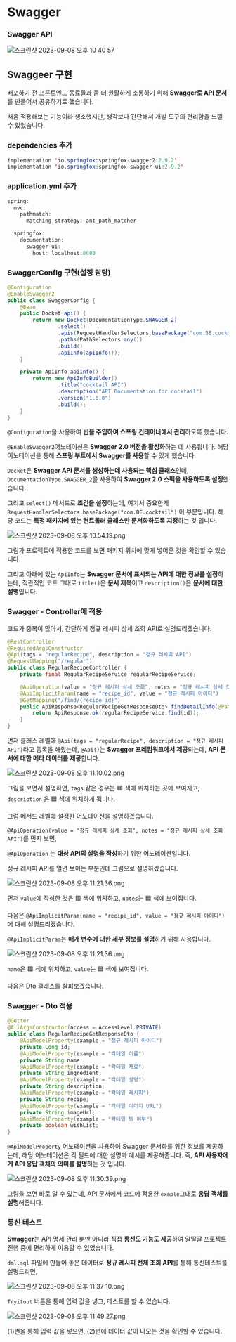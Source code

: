 # Swagger

### Swagger API

![스크린샷 2023-09-08 오후 10 40 57](https://github.com/Heo-y-y/development-blog/assets/112863029/87eaad88-ec6f-426a-8da4-b3b4cb5658e2)

## Swaggeer 구현

배포하기 전 프론트엔드 동료들과 좀 더 원활하게 소통하기 위해 **Swagger로 API 문서**를 만들어서 공유하기로 했습니다.

처음 적용해보는 기능이라 생소했지만, 생각보다 간단해서 개발 도구의 편리함을 느낄 수 있었습니다.

### dependencies 추가

```java
implementation 'io.springfox:springfox-swagger2:2.9.2'
implementation 'io.springfox:springfox-swagger-ui:2.9.2'
```

### application.yml 추가

```java
spring:
  mvc:
    pathmatch:
      matching-strategy: ant_path_matcher

  springfox:
    documentation:
      swagger-ui:
        host: localhost:8080
```

### SwaggerConfig 구현(설정 담당)

```java
@Configuration
@EnableSwagger2
public class SwaggerConfig {
    @Bean
    public Docket api() {
        return new Docket(DocumentationType.SWAGGER_2)
                .select()
                .apis(RequestHandlerSelectors.basePackage("com.BE.cocktail"))
                .paths(PathSelectors.any())
                .build()
                .apiInfo(apiInfo());
    }

    private ApiInfo apiInfo() {
        return new ApiInfoBuilder()
                .title("cocktail API")
                .description("API Documentation for cocktail")
                .version("1.0.0")
                .build();
    }
}
```

`@Configuration`을 사용하여 **빈을 주입하여 스프링 컨테이너에서 관리**하도록 했습니다.

`@EnableSwagger2`어노테이션은 **Swagger 2.0 버전을 활성화**하는 데 사용됩니다. 해당 어노테이션을 통해 **스프링 부트에서 Swagger를 사용**할 수 있게 했습니다.

`Docket`은 **Swagger API 문서를 생성하는데 사용되는 핵심 클래스**인데, `DocumentationType.SWAGGER_2`를 사용하여 **Swagger 2.0 스펙을 사용하도록 설정**했습니다.

그리고 `select()` 메서드로 **조건을 설정**하는데, 여기서 중요한게 `RequestHandlerSelectors.basePackage("com.BE.cocktail")` 이 부분입니다. 해당 코드는 **특정 패키지에 있는 컨트롤러 클래스만 문서화하도록 지정**하는 것 입니다.

![스크린샷 2023-09-08 오후 10.54.19.png](https://github.com/Heo-y-y/development-blog/assets/112863029/4d51914a-2b19-4e9c-980d-105cde8876dd)

그림과 프로젝트에 적용한 코드를 보면 패키지 위치에 맞게 넣어준 것을 확인할 수 있습니다.

그리고 아래에 있는 `ApiInfo`는 **Swagger 문서에 표시되는 API에 대한 정보를 설정**하는데, 직관적인 코드 그대로 `title()`은 **문서 제목**이고 `description()`은 **문서에 대한 설명**입니다.

### Swagger - Controller에 적용

코드가 중복이 많아서, 간단하게 정규 레시피 상세 조회 API로 설명드리겠습니다.

```java
@RestController
@RequiredArgsConstructor
@Api(tags = "regularRecipe", description = "정규 레시피 API")
@RequestMapping("/regular")
public class RegularRecipeController {
    private final RegularRecipeService regularRecipeService;

    @ApiOperation(value = "정규 레시피 상세 조회", notes = "정규 레시피 상세 조회 API")
    @ApiImplicitParam(name = "recipe_id", value = "정규 레시피 아이디")
    @GetMapping("/find/{recipe_id}")
    public ApiResponse<RegularRecipeGetResponseDto> findDetailInfo(@PathVariable("recipe_id") Long id) {
        return ApiResponse.ok(regularRecipeService.find(id));
    }
}
```

먼저 클래스 레벨에 `@Api(tags = "regularRecipe", description = "정규 레시피 API")`라고 등록을 해줬는데, `@Api()`는 **Swagger 프레임워크에서 제공**되는데, **API 문서에 대한 메타 데이터를 제공**합니다.

![스크린샷 2023-09-08 오후 11.10.02.png](https://github.com/Heo-y-y/development-blog/assets/112863029/3cfb80fa-f8a3-40e5-8416-f9effbee55d2)

그림을 보면서 설명하면, `tags` 같은 경우는 🟥 색에 위치하는 곳에 보여지고, `description` 은 🟦 색에 위치하게 됩니다.

그럼 메서드 레벨에 설정한 어노테이션을 설명하겠습니다.

`@ApiOperation(value = "정규 레시피 상세 조회", notes = "정규 레시피 상세 조회 API")`를 먼저 보면,

`@ApiOperation` 는 **대상 API의 설명을 작성**하기 위한 어노테이션입니다.

정규 레시피 API를 열면 보이는 부분인데 그림으로 설명하겠습니다.

![스크린샷 2023-09-08 오후 11.21.36.png](https://github.com/Heo-y-y/development-blog/assets/112863029/4dceddec-ade8-43b8-b8ea-cb5ab96dc797)

먼저 `value`에 작성한 것은 🟥 색에 위치하고, `notes`는  🟦 색에 보여집니다.

다음은 `@ApiImplicitParam(name = "recipe_id", value = "정규 레시피 아이디")`에 대해 설명드리겠습니다.

`@ApiImplicitParam`는 **매개 변수에 대한 세부 정보를 설명**하기 위해 사용합니다.

![스크린샷 2023-09-08 오후 11.21.36.png](https://github.com/Heo-y-y/development-blog/assets/112863029/ee6d4827-571f-4242-8620-99facad03cda)

`name`은 🟥 색에 위치하고, `value`는  🟦 색에 보여집니다.

다음은 Dto 클래스를 살펴보겠습니다.

### Swagger - Dto 적용

```java
@Getter
@AllArgsConstructor(access = AccessLevel.PRIVATE)
public class RegularRecipeGetResponseDto {
    @ApiModelProperty(example = "정규 레시피 아이디")
    private Long id;
    @ApiModelProperty(example = "칵테일 이름")
    private String name;
    @ApiModelProperty(example = "칵테일 재료")
    private String ingredient;
    @ApiModelProperty(example = "칵테일 설명")
    private String description;
    @ApiModelProperty(example = "칵테일 레시피")
    private String recipe;
    @ApiModelProperty(example = "칵테일 이미지 URL")
    private String imageUrl;
    @ApiModelProperty(example = "칵테일 찜 여부")
    private boolean wishList;
}
```

`@ApiModelProperty` 어노테이션을 사용하여 Swagger 문서화를 위한 정보를 제공하는데, 해당 어노테이션은 각 필드에 대한 설명과 예시를 제공해줍니다. 즉, **API 사용자에게 API 응답 객체의 의미를 설명**하는 것 입니다.

![스크린샷 2023-09-08 오후 11.30.39.png](https://github.com/Heo-y-y/development-blog/assets/112863029/5fdf7f26-be85-4654-b494-a92bce0d8811)

그림을 보면 바로 알 수 있는데, API 문서에서 코드에 적용한 `exaple`그대로 **응답 객체를 설명**해줍니다.

### 통신 테스트

**Swagger**는 API 명세 관리 뿐만 아니라 직접 **통신도 기능도 제공**하여 알딸딸 프로젝트 진행 중에 편리하게 이용할 수 있었습니다.

`dml.sql` 파일에 만들어 놓은 데이터로 **정규 레시피 전체 조회 API**를 통해 통신테스트를 설명드리면,

![스크린샷 2023-09-08 오후 11 37 10.png](https://github.com/Heo-y-y/development-blog/assets/112863029/db88034d-f5d3-48bd-9e02-e6581511dbb6)

`Tryitout` 버튼을 통해 입력 값을 넣고, 테스트를 할 수 있습니다.

![스크린샷 2023-09-08 오후 11 49 27.png](https://github.com/Heo-y-y/development-blog/assets/112863029/a754fdfa-18f0-4d9f-b0c0-465e3f30884e)

(1)번을 통해 입력 값을 넣으면, (2)번에 데이터 값이 나오는 것을 확인할 수 있습니다.
